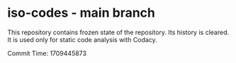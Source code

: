 # iso-codes - main branch

This repository contains frozen state of the repository.
Its history is cleared. It is used only for static code
analysis with Codacy.

Commit Time: 1709445873
